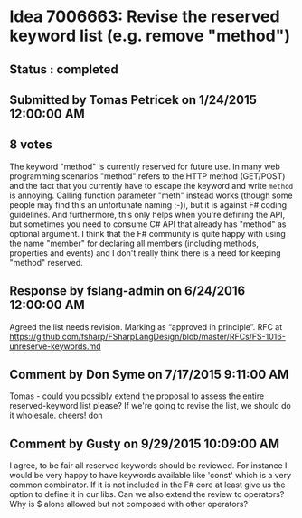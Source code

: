 # Idea 7006663: Revise the reserved keyword list (e.g. remove "method") #

## Status : completed

## Submitted by Tomas Petricek on 1/24/2015 12:00:00 AM

## 8 votes

The keyword "method" is currently reserved for future use.
In many web programming scenarios "method" refers to the HTTP method (GET/POST) and the fact that you currently have to escape the keyword and write ``method`` is annoying. Calling function parameter "meth" instead works (though some people may find this an unfortunate naming ;-)), but it is against F# coding guidelines. And furthermore, this only helps when you're defining the API, but sometimes you need to consume C# API that already has "method" as optional argument.
I think that the F# community is quite happy with using the name "member" for declaring all members (including methods, properties and events) and I don't really think there is a need for keeping "method" reserved.

## Response by fslang-admin on 6/24/2016 12:00:00 AM

Agreed the list needs revision. Marking as “approved in principle”.
RFC at https://github.com/fsharp/FSharpLangDesign/blob/master/RFCs/FS-1016-unreserve-keywords.md


## Comment by Don Syme on 7/17/2015 9:11:00 AM

Tomas - could you possibly extend the proposal to assess the entire reserved-keyword list please? If we're going to revise the list, we should do it wholesale.
cheers!
don

## Comment by Gusty on 9/29/2015 10:09:00 AM

I agree, to be fair all reserved keywords should be reviewed. For instance I would be very happy to have keywords available like 'const' which is a very common combinator. If it is not included in the F# core at least give us the option to define it in our libs. Can we also extend the review to operators? Why is $ alone allowed but not composed with other operators?
